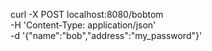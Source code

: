 curl -X POST localhost:8080/bobtom \
   -H 'Content-Type: application/json' \
   -d '{"name":"bob","address":"my_password"}'